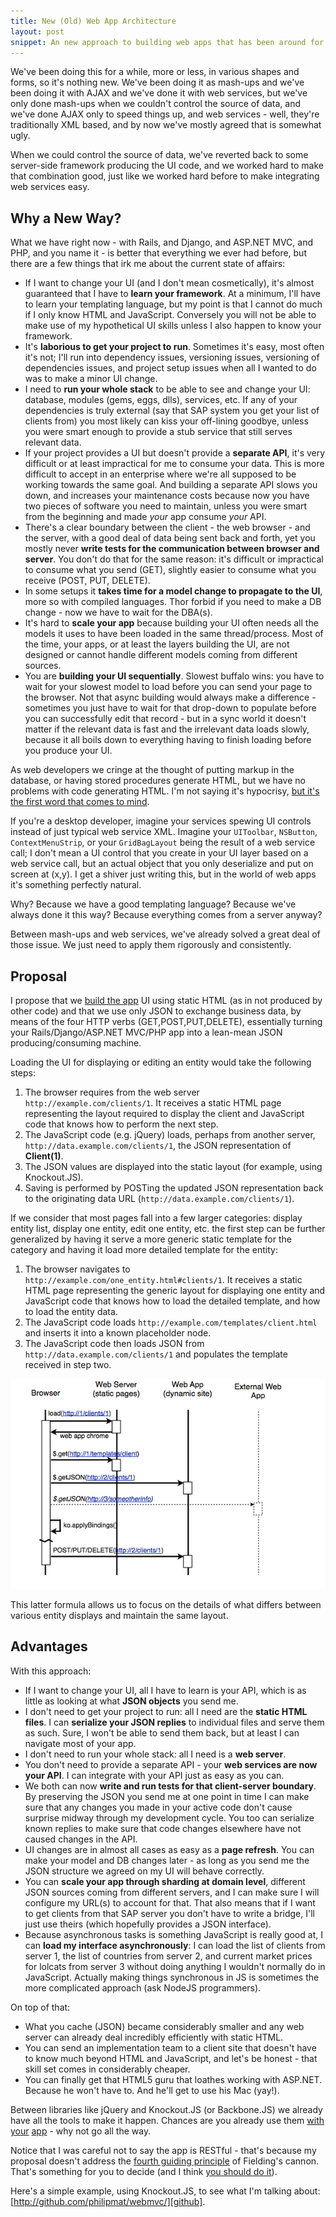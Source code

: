 ```yaml
---
title: New (Old) Web App Architecture
layout: post
snippet: An new approach to building web apps that has been around for quite some times.
---
```


We've been doing this for a while, more or less, in various shapes and forms, so it's nothing new.
We've been doing it as mash-ups and we've been doing it with AJAX and we've done it with web services, 
but we've only done mash-ups when we couldn't control the source of data, and we've done AJAX only to speed things up,
and web services - well, they're traditionally XML based, and by now we've mostly agreed that is somewhat ugly.

When we could control the source of data, we've reverted back to some server-side framework producing the UI code, 
and we worked hard to make that combination good, just like we worked hard before to make integrating web services easy.


## Why a New Way?

What we have right now - with Rails, and Django, and ASP.NET MVC, and PHP, and you name it - is better that everything we 
ever had before, but there are a few things that irk me about the current state of affairs:

- If I want to change your UI (and I don't mean cosmetically), it's almost guaranteed that I have to **learn your framework**.
At a minimum, I'll have to learn your templating language, but my point is that I cannot do much if I only know HTML and 
JavaScript. Conversely you will not be able to make use of my hypothetical UI skills unless I also happen to know your framework.
- It's **laborious to get your project to run**. Sometimes it's easy, most often it's not; I'll run into dependency issues, 
versioning issues, versioning of dependencies issues, and project setup issues when all I wanted to do was to make a minor 
UI change.
- I need to **run your whole stack** to be able to see and change your UI: database, modules (gems, eggs, dlls), services, etc. 
If any of your dependencies is truly external (say that SAP system you get your list of clients from) you most likely can 
kiss your off-lining goodbye, unless you were smart enough to provide a stub service that still serves relevant data.
- If your project provides a UI but doesn't provide a **separate API**, it's very difficult or at least impractical for me to consume your data. 
This is more difficult to accept in an enterprise where we're all supposed to be working towards the same goal. And building a separate API 
slows you down, and increases your maintenance costs because now you have two pieces of software you need to maintain, unless you were 
smart from the beginning and made *your* app consume *your* API.
- There's a clear boundary between the client - the web browser - and the server, with a good deal of data being sent 
back and forth, yet you mostly never **write tests for the communication between browser and server**. You don't do that 
for the same reason: it's difficult or impractical to consume what you send (GET), slightly easier to consume what you receive (POST, PUT, DELETE).
- In some setups it **takes time for a model change to propagate to the UI**, more so with compiled languages. 
Thor forbid if you need to make a DB change - now we have to wait for the DBA(s).
- It's hard to **scale your app** because building your UI often needs all the models it uses to have been loaded in 
the same thread/process. Most of the time, your apps, or at least the layers building the UI, are not designed or cannot handle different models coming from 
different sources.
- You are **building your UI sequentially**. Slowest buffalo wins: you have to wait for your slowest model to load before you can send your page to the browser.
Not that async building would always make a difference - sometimes you just have to wait for that drop-down to populate before 
you can successfully edit that record - but in a sync world it doesn't matter if the relevant data is fast and the irrelevant data 
loads slowly, because it all boils down to everything having to finish loading before you produce your UI.

As web developers we cringe at the thought of putting markup in the database, or having stored procedures generate HTML, but 
we have no problems with code generating HTML.
I'm not saying it's hypocrisy, [but it's the first word that comes to mind](http://www.amazon.com/Choke-Chuck-Palahniuk/dp/0385720920).

If you're a desktop developer, imagine your services spewing UI controls instead of just typical web service XML.
Imagine your `UIToolbar`, `NSButton`, `ContextMenuStrip`, or your `GridBagLayout` being the result of a 
web service call; I don't mean a UI control that you create in your UI layer based on a web service call,
but an actual object that you only deserialize and put on screen at (x,y). 
I get a shiver just writing this, but in the world of web apps it's something perfectly natural.

Why? Because we have a good templating language? Because we've always done it this way? 
Because everything comes from a server anyway?

Between mash-ups and web services, we've already solved a great deal of those issue. 
We just need to apply them rigorously and consistently.


## Proposal 

I propose that we [build the app][github] UI using static HTML (as in not produced by other code) and 
that we use only JSON to exchange business data, by means of the four HTTP verbs (GET,POST,PUT,DELETE), 
essentially turning your Rails/Django/ASP.NET MVC/PHP app into a lean-mean JSON producing/consuming machine. 

Loading the UI for displaying or editing an entity would take the following steps:

1. The browser requires from the web server `http://example.com/clients/1`. It receives a 
static HTML page representing the layout required to display the client and JavaScript code
that knows how to perform the next step.
2. The JavaScript code (e.g. jQuery) loads, perhaps from another server, `http://data.example.com/clients/1`,
the JSON representation of **Client(1)**.
3. The JSON values are displayed into the static layout (for example, using Knockout.JS).
4. Saving is performed by POSTing the updated JSON representation back to the originating data URL (`http://data.example.com/clients/1`).

If we consider that most pages fall into a few larger categories: display entity list, display one entity, edit one entity, etc. 
the first step can be further generalized by having it serve a more generic static template for the category and having it load 
more detailed template for the entity:

1. The browser navigates to `http://example.com/one_entity.html#clients/1`. It receives a static
HTML page representing the generic layout for displaying one entity and JavaScript code 
that knows how to load the detailed template, and how to load the entity data.
2. The JavaScript code loads `http://example.com/templates/client.html` and inserts it into a 
known placeholder node.
3. The JavaScript code then loads JSON from `http://data.example.com/clients/1` and populates the 
template received in step two.

![Diagram of how all this works](/media/images/new_webapp_architecture.png)

This latter formula allows us to focus on the details of what differs between various entity displays 
and maintain the same layout.


## Advantages

With this approach:

- If I want to change your UI, all I have to learn is your API, which is as little as looking at 
what **JSON objects** you send me.
- I don't need to get your project to run: all I need are the **static HTML files**. 
I can **serialize your JSON replies** to individual files and serve them as such. 
Sure, I won't be able to send them back, but at least I can navigate most of your app.
- I don't need to run your whole stack: all I need is a **web server**.
- You don't need to provide a separate API - your **web services are now your API**. I can integrate with 
your API just as easy as you can.
- We both can now **write and run tests for that client-server boundary**. By preserving the JSON you send me at one 
point in time I can make sure that any changes you made in your active code don't cause surprise 
midway through my development cycle. You too can serialize known replies to make sure that code changes elsewhere have not 
caused changes in the API.
- UI changes are in almost all cases as easy as a **page refresh**. You can make your model and DB changes later - 
as long as you send me the JSON structure we agreed on my UI will behave correctly.
- You can **scale your app through sharding at domain level**, different JSON sources coming from different servers, 
and I can make sure I will configure my URL(s) to account for that. That also means that if I want to get clients from 
that SAP server you don't have to write a bridge, I'll just use theirs (which hopefully provides a JSON interface).
- Because asynchronous tasks is something JavaScript is really good at, I can **load my interface asynchronously**:
I can load the list of clients from server 1, the list of countries from server 2, and current market prices for lolcats 
from server 3 without doing anything I wouldn't normally do in JavaScript. Actually making things synchronous in JS 
is sometimes the more complicated approach (ask NodeJS programmers).

On top of that:

- What you cache (JSON) became considerably smaller and any web server can already deal incredibly efficiently 
with static HTML.
- You can send an implementation team to a client site that doesn't have to know much beyond HTML and JavaScript, 
and let's be honest - that skill set comes in considerably cheaper.
- You can finally get that HTML5 guru that loathes working with ASP.NET. Because he won't have to. 
And he'll get to use his Mac (yay!).

Between libraries like jQuery and Knockout.JS (or Backbone.JS) we already have all the tools to make it happen. 
Chances are you already use them [with][aspnet_example] [your][rails_example] [app][java_example] - why not go all the way.

Notice that I was careful not to say the app is RESTful - that's because my proposal doesn't address the 
[fourth guiding principle](http://en.wikipedia.org/wiki/HATEOAS "Hypermedia as the Engine of Application State") of Fielding's 
cannon. That's something for you to decide (and I think [you should do it][curtis_rest]).

Here's a simple example, using Knockout.JS, to see what I'm talking about: [http://github.com/philipmat/webmvc/][github].

 
[github]: http://github.com/philipmat/webmvc/
[aspnet_example]: http://weblogs.asp.net/shijuvarghese/archive/2011/08/21/building-javascript-mvvm-apps-in-asp-net-mvc-using-knockoutjs.aspx
[rails_example]: https://workshops.thoughtbot.com/backbone-js-on-rails
[java_example]: http://geeks.aretotally.in/log4play-log4j-ui-mashed-up-with-play-framework-knockout-js-and-websockets
[curtis_rest]: http://curtis.schlak.com/2012/01/19/fieldings-rest.html
 

